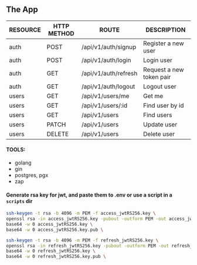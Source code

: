 ## The App

| RESOURCE | HTTP METHOD | ROUTE                | DESCRIPTION              |
| -------- | ----------- | -------------------- | ------------------------ |
| auth     | POST        | /api/v1/auth/signup  | Register a new user      |
| auth     | POST        | /api/v1/auth/login   | Login user               |
| auth     | GET         | /api/v1/auth/refresh | Request a new token pair |
| auth     | GET         | /api/v1/auth/logout  | Logout user              |
| users    | GET         | /api/v1/users/me     | Get me                   |
| users    | GET         | /api/v1/users/:id    | Find user by id          |
| users    | GET         | /api/v1/users        | Find users               |
| users    | PATCH       | /api/v1/users        | Update user              |
| users    | DELETE      | /api/v1/users        | Delete user              |

#### TOOLS:

- golang
- gin
- postgres, pgx
- zap

#### Generate rsa key for jwt, and paste them to .env or use a script in a `scripts` dir

```sh
ssh-keygen -t rsa -b 4096 -m PEM -f access_jwtRS256.key \
openssl rsa -in access_jwtRS256.key -pubout -outform PEM -out access_jwtRS256.key.pub \
base64 -w 0 access_jwtRS256.key \
base64 -w 0 access_jwtRS256.key.pub \
```

```sh
ssh-keygen -t rsa -b 4096 -m PEM -f refresh_jwtRS256.key \
openssl rsa -in refresh_jwtRS256.key -pubout -outform PEM -out refresh_jwtRS256.key.pub \
base64 -w 0 refresh_jwtRS256.key \
base64 -w 0 refresh_jwtRS256.key.pub \
```
